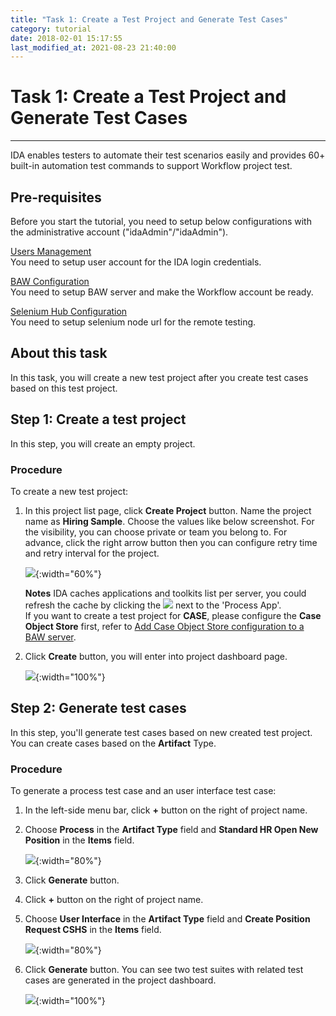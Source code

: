 ```yaml
---
title: "Task 1: Create a Test Project and Generate Test Cases"
category: tutorial
date: 2018-02-01 15:17:55
last_modified_at: 2021-08-23 21:40:00
---
```


# Task 1: Create a Test Project and Generate Test Cases
***

IDA enables testers to automate their test scenarios easily and provides 60+ built-in automation test commands to support Workflow project test.

## Pre-requisites
Before you start the tutorial, you need to setup below configurations with the administrative account ("idaAdmin"/"idaAdmin").

[Users Management][1]  
You need to setup user account for the IDA login credentials.

[BAW Configuration][2]   
You need to setup BAW server and make the Workflow account be ready.

[Selenium Hub Configuration][3]   
You need to setup selenium node url for the remote testing.


## About this task

In this task, you will create a new test project after you create test cases based on this test project.

## Step 1: Create a test project

  In this step, you will create an empty project.   
  
### Procedure

To create a new test project:

  1. In this project list page, click **Create Project** button. Name the project name as **Hiring Sample**. Choose the values like below screenshot. For the visibility, you can choose private or team you belong to. For advance, click the right arrow button then you can configure retry time and retry interval for the project.
    
     ![][tutorial_createproject]{:width="60%"}

     **Notes** 
     IDA caches applications and toolkits list per server, you could refresh the cache by clicking the ![][tutorial_refresh_icon] next to the 'Process App'.  
     If you want to create a test project for **CASE**, please configure the **Case Object Store** first, refer to [Add Case Object Store configuration to a BAW server](../administration/administration-baw-configuration.html#add-case-object-store-configuration-to-a-baw-server).
  
  2. Click **Create** button, you will enter into project dashboard page.

     ![][tutorial_project_info]{:width="100%"}
   
## Step 2: Generate test cases

  In this step, you'll generate test cases based on new created test project. You can create cases based on the  **Artifact** Type.
   
### Procedure
 
To generate a process test case and an user interface test case:

 1. In the left-side menu bar, click **+** button on the right of project name.

 2. Choose **Process** in the **Artifact Type** field and **Standard HR Open New Position** in the **Items** field.
  
     ![][tutorial_case_items_form]{:width="80%"}
  
 3. Click **Generate** button.
  
 4. Click **+** button on the right of project name.
  
 5. Choose **User Interface** in the **Artifact Type** field and **Create Position Request CSHS** in the **Items** field. 
  
      ![][tutorial_case_items_form2]{:width="80%"}
  
 6. Click **Generate** button. You can see two test suites with related test cases are generated in the project dashboard.

      ![][tutorial_case_basic_info]{:width="100%"}

<!-- **[< Next>][4]** -->
  

[tutorial_case_items_form]: ../images/tutorial/tutorial_case_items_form.PNG
[tutorial_case_items_form2]: ../images/tutorial/tutorial_case_items_form2.PNG
[tutorial_case_basic_info]: ../images/tutorial/tutorial_case_basic_info.PNG

[1]: ../administration/administration-users-management.html
[2]: ../administration/administration-baw-configuration.html
[3]: ../administration/administration-selenium-hub-configuration.html
[4]: tutorial-run-record-and-replay-a-test-case.html
[tutorial_createproject]: ../images/tutorial/tuorial_project_create.PNG 
[tutorial_refresh_icon]: ../images/tutorial/refresh-icon.PNG
[tutorial_project_info]: ../images/tutorial/tutorial_project_info.PNG
